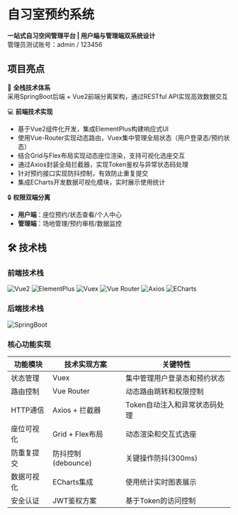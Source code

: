 # 自习室预约系统

**一站式自习空间管理平台 | 用户端与管理端双系统设计**  
管理员测试账号：admin / 123456

## 项目亮点
🚀 **全栈技术体系**  
采用SpringBoot后端 + Vue2前端分离架构，通过RESTful API实现高效数据交互

💻 **前端技术实现**  
- 基于Vue2组件化开发，集成ElementPlus构建响应式UI
- 使用Vue-Router实现动态路由，Vuex集中管理全局状态（用户登录态/预约状态）
- 结合Grid与Flex布局实现动态座位渲染，支持可视化选座交互
- 通过Axios封装全局拦截器，实现Token鉴权与异常状态码处理
- 针对预约接口实现防抖控制，有效防止重复提交
- 集成ECharts开发数据可视化模块，实时展示使用统计

🔒 **权限双端分离**  
- **用户端**：座位预约/状态查看/个人中心  
- **管理端**：场地管理/预约审核/数据监控  

## 🛠 技术栈

### 前端技术栈
<p align="left">
  <img src="https://img.shields.io/badge/Vue.js-35495E?style=for-the-badge&logo=vuedotjs&logoColor=4FC08D" alt="Vue2">
  <img src="https://img.shields.io/badge/Element%20Plus-409EFF?style=for-the-badge&logo=element&logoColor=white" alt="ElementPlus">
  <img src="https://img.shields.io/badge/Vuex-4FC08D?style=for-the-badge&logo=vue.js&logoColor=white" alt="Vuex">
  <img src="https://img.shields.io/badge/Vue_Router-35495E?style=for-the-badge&logo=vue.js&logoColor=4FC08D" alt="Vue Router">
  <img src="https://img.shields.io/badge/Axios-5A29E4?style=for-the-badge&logo=axios&logoColor=white" alt="Axios">
  <img src="https://img.shields.io/badge/ECharts-AA344D?style=for-the-badge&logo=apacheecharts&logoColor=white" alt="ECharts">
</p>

### 后端技术栈
<p align="left">
  <img src="https://img.shields.io/badge/Spring_Boot-6DB33F?style=for-the-badge&logo=springboot&logoColor=white" alt="SpringBoot">
</p>

### 核心功能实现
| 功能模块         | 技术实现方案                     | 关键特性                          |
|------------------|----------------------------------|-----------------------------------|
| 状态管理         | Vuex                             | 集中管理用户登录态和预约状态      |
| 路由控制         | Vue Router                       | 动态路由跳转和权限控制            |
| HTTP通信         | Axios + 拦截器                   | Token自动注入和异常状态码处理     |
| 座位可视化       | Grid + Flex布局                  | 动态渲染和交互式选座              |
| 防重复提交       | 防抖控制(debounce)               | 关键操作防抖(300ms)               |
| 数据可视化       | ECharts集成                      | 使用统计实时图表展示              |
| 安全认证         | JWT鉴权方案                      | 基于Token的访问控制               |


